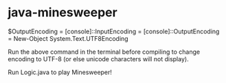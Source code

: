 ﻿# java-minesweeper

$OutputEncoding = [console]::InputEncoding = [console]::OutputEncoding = New-Object System.Text.UTF8Encoding

Run the above command in the terminal before compiling to change encoding to UTF-8 (or else unicode characters will not display).

Run Logic.java to play Minesweeper!

